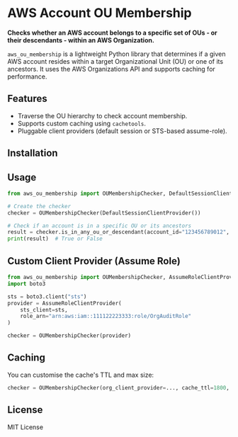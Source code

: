 # AWS Account OU Membership

**Checks whether an AWS account belongs to a specific set of OUs - or their descendants - within an AWS Organization.**

`aws_ou_membership` is a lightweight Python library that determines if a given AWS account resides within a target Organizational Unit (OU) or one of its ancestors. It uses the AWS Organizations API and supports caching for performance.

## Features

- Traverse the OU hierarchy to check account membership.
- Supports custom caching using `cachetools`.
- Pluggable client providers (default session or STS-based assume-role).

## Installation

## Usage

```python
from aws_ou_membership import OUMembershipChecker, DefaultSessionClientProvider

# Create the checker
checker = OUMembershipChecker(DefaultSessionClientProvider())

# Check if an account is in a specific OU or its ancestors
result = checker.is_in_any_ou_or_descendant(account_id="123456789012", target_haystack={"ou-abcd-efgh"})
print(result)  # True or False
```

## Custom Client Provider (Assume Role)

```python
from aws_ou_membership import OUMembershipChecker, AssumeRoleClientProvider
import boto3

sts = boto3.client("sts")
provider = AssumeRoleClientProvider(
    sts_client=sts,
    role_arn="arn:aws:iam::111122223333:role/OrgAuditRole"
)

checker = OUMembershipChecker(provider)
```

## Caching

You can customise the cache's TTL and max size:

```python
checker = OUMembershipChecker(org_client_provider=..., cache_ttl=1800, cache_maxsize=256)
```

## License

MIT License
